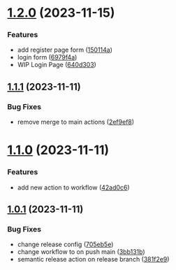 # [1.2.0](https://github.com/Utalkto/kumbio-app-front-application-base/compare/v1.1.1...v1.2.0) (2023-11-15)


### Features

* add register page form ([150114a](https://github.com/Utalkto/kumbio-app-front-application-base/commit/150114a934e0177f51834dc69bbd23ebf99285b6))
* login form ([6979f4a](https://github.com/Utalkto/kumbio-app-front-application-base/commit/6979f4a5ba03e1eb1165503d67e8f9fc8b245a37))
* WIP Login Page ([640d303](https://github.com/Utalkto/kumbio-app-front-application-base/commit/640d303c4d76166045a24e005a355632e35fde2d))

## [1.1.1](https://github.com/Utalkto/kumbio-app-front-application-base/compare/v1.1.0...v1.1.1) (2023-11-11)


### Bug Fixes

* remove merge to main actions ([2ef9ef8](https://github.com/Utalkto/kumbio-app-front-application-base/commit/2ef9ef8c9033113fd051bbbcdc00e1eb1d079cf9))

# [1.1.0](https://github.com/Utalkto/kumbio-app-front-application-base/compare/v1.0.1...v1.1.0) (2023-11-11)


### Features

* add new action to workflow ([42ad0c6](https://github.com/Utalkto/kumbio-app-front-application-base/commit/42ad0c6d2ec14d6013b47d75b8a7ac1c2b2e8b11))

## [1.0.1](https://github.com/Utalkto/kumbio-app-front-application-base/compare/v1.0.0...v1.0.1) (2023-11-11)


### Bug Fixes

* change release config ([705eb5e](https://github.com/Utalkto/kumbio-app-front-application-base/commit/705eb5edbde8c527fc3fc45b512a32cca569dc94))
* change workflow to on push main ([3bb131b](https://github.com/Utalkto/kumbio-app-front-application-base/commit/3bb131bd38ece4e40b06a9b24cd5cfec83740510))
* semantic release action on release branch ([381f2e9](https://github.com/Utalkto/kumbio-app-front-application-base/commit/381f2e9e8f0cefacb7e34997f517ba57698d9e4e))
